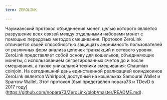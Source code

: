 ```yaml
---
term: ZEROLINK

---
```

Чаумианский протокол объединения монет, целью которого является разрушение всех связей между отдельными наборами монет с помощью передовых методов смешивания. Протокол ZeroLink отличается своей способностью защищать анонимность пользователей от различных форм анализа цепочек транзакций и сетевого уровня. ZeroLink представляет собой основу для кошельков, объединяющих монеты, с использованием сегрегированных счетов до и после смешивания, а также уникальной техники смешивания: Chaumian coinjoin. На сегодняшний день единственной реализацией коинджоинов ZeroLink является Whirlpool, доступный на кошельках Samourai Wallet и Sparrow Wallet. Этот протокол [был представлен nopara73 и TDevD в 2017 году] (https://github.com/nopara73/ZeroLink/blob/master/README.md).